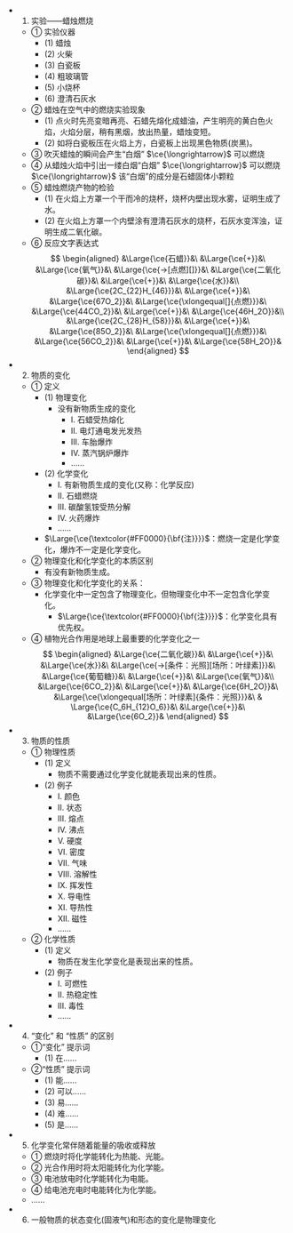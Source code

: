 - 1. 实验——蜡烛燃烧
  - ① 实验仪器
    - (1) 蜡烛
    - (2) 火柴
    - (3) 白瓷板
    - (4) 粗玻璃管
    - (5) 小烧杯
    - (6) 澄清石灰水
  - ② 蜡烛在空气中的燃烧实验现象
    - (1) 点火时先亮变暗再亮、石蜡先熔化成蜡油，产生明亮的黄白色火焰，火焰分层，稍有黑烟，放出热量，蜡烛变短。
    - (2) 如将白瓷板压在火焰上方，白瓷板上出现黑色物质(炭黑)。
  - ③ 吹灭蜡烛的瞬间会产生“白烟” $\ce{\longrightarrow}$ 可以燃烧
  - ④ 从蜡烛火焰中引出一缕白烟“白烟” $\ce{\longrightarrow}$ 可以燃烧 $\ce{\longrightarrow}$ 该“白烟”的成分是石蜡固体小颗粒
  - ⑤ 蜡烛燃烧产物的检验
    - (1) 在火焰上方罩一个干而冷的烧杯，烧杯内壁出现水雾，证明生成了水。
    - (2) 在火焰上方罩一个内壁涂有澄清石灰水的烧杯，石灰水变浑浊，证明生成二氧化碳。
  - ⑥ 反应文字表达式
    $$
    \begin{aligned}
    &\Large{\ce{石蜡}}&\ &\Large{\ce{+}}&\ &\Large{\ce{氧气}}&\ &\Large{\ce{->[点燃][]}}&\ &\Large{\ce{二氧化碳}}&\ &\Large{\ce{+}}&\ &\Large{\ce{水}}&\\
    &\Large{\ce{2C_{22}H_{46}}}&\ &\Large{\ce{+}}&\ &\Large{\ce{67O_2}}&\ &\Large{\ce{\xlongequal[]{点燃}}}&\ &\Large{\ce{44CO_2}}&\ &\Large{\ce{+}}&\ &\Large{\ce{46H_2O}}&\\
    &\Large{\ce{2C_{28}H_{58}}}&\ &\Large{\ce{+}}&\ &\Large{\ce{85O_2}}&\ &\Large{\ce{\xlongequal[]{点燃}}}&\ &\Large{\ce{56CO_2}}&\ &\Large{\ce{+}}&\ &\Large{\ce{58H_2O}}&
    \end{aligned}
    $$
- 2. 物质的变化
  - ① 定义
    - (1) 物理变化
      - 没有新物质生成的变化
        - I. 石蜡受热熔化
        - II. 电灯通电发光发热
        - III. 车胎爆炸
        - IV. 蒸汽锅炉爆炸
        - ......
    - (2) 化学变化
      - I. 有新物质生成的变化(又称：化学反应)
      - II. 石蜡燃烧
      - III. 碳酸氢铵受热分解
      - IV. 火药爆炸
      - ......
    - $\Large{\ce{\textcolor{#FF0000}{\bf{注}}}}$：燃烧一定是化学变化，爆炸不一定是化学变化。
  - ② 物理变化和化学变化的本质区别
    - 有没有新物质生成。
  - ③ 物理变化和化学变化的关系：
    - 化学变化中一定包含了物理变化，但物理变化中不一定包含化学变化。
      - $\Large{\ce{\textcolor{#FF0000}{\bf{注}}}}$：化学变化具有优先权。
  - ④ 植物光合作用是地球上最重要的化学变化之一
    $$
    \begin{aligned}
    &\Large{\ce{二氧化碳}}&\ &\Large{\ce{+}}&\ &\Large{\ce{水}}&\ &\Large{\ce{->[条件：光照][场所：叶绿素]}}&\ &\Large{\ce{葡萄糖}}&\ &\Large{\ce{+}}&\ &\Large{\ce{氧气}}&\\
    &\Large{\ce{6CO_2}}&\ &\Large{\ce{+}}&\ &\Large{\ce{6H_2O}}&\ &\Large{\ce{\xlongequal[场所：叶绿素]{条件：光照}}}&\ & \Large{\ce{C_6H_{12}O_6}}&\ &\Large{\ce{+}}&\ &\Large{\ce{6O_2}}&
    \end{aligned}
    $$
- 3. 物质的性质
  - ① 物理性质
    - (1) 定义
      - 物质不需要通过化学变化就能表现出来的性质。
    - (2) 例子
      - I. 颜色
      - II. 状态
      - III. 熔点
      - IV. 沸点
      - V. 硬度
      - VI. 密度
      - VII. 气味
      - VIII. 溶解性
      - IX. 挥发性
      - X. 导电性
      - XI. 导热性
      - XII. 磁性
      - ......
  - ② 化学性质
    - (1) 定义
      - 物质在发生化学变化是表现出来的性质。
    - (2) 例子
      - I. 可燃性
      - II. 热稳定性
      - III. 毒性
      - ......
- 4. “变化” 和 “性质” 的区别
  - ①“变化” 提示词
    - (1) 在......
  - ②“性质” 提示词
    - (1) 能......
    - (2) 可以......
    - (3) 易......
    - (4) 难......
    - (5) 是......
- 5. 化学变化常伴随着能量的吸收或释放
  - ① 燃烧时将化学能转化为热能、光能。
  - ② 光合作用时将太阳能转化为化学能。
  - ③ 电池放电时化学能转化为电能。
  - ④ 给电池充电时电能转化为化学能。
  - ......
- 6. 一般物质的状态变化(固液气)和形态的变化是物理变化

